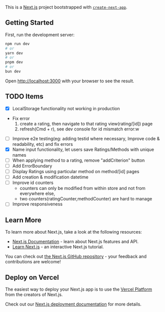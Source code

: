This is a [Next.js](https://nextjs.org) project bootstrapped with [`create-next-app`](https://nextjs.org/docs/pages/api-reference/create-next-app).

## Getting Started

First, run the development server:

```bash
npm run dev
# or
yarn dev
# or
pnpm dev
# or
bun dev
```

Open [http://localhost:3000](http://localhost:3000) with your browser to see the result.

## TODO Items

- [x] LocalStorage functionality not working in production
- Fix error
  1. create a rating, then navigate to that rating view(rating/[id]) page
  2. refresh(Cmd + r), see dev console for id mismatch error:w
- [ ] Improve e2e testing(eg: adding testid where necessary, Improve code & readability, etc) and fix errors
- [x] Name input functionality, let users save Ratings/Methods with unique names
- [ ] When applying method to a rating, remove "addCriterion" button
- [ ] Add ErrorBoundary
- [ ] Display Ratings using particular method on method/[id] pages
- [ ] Add creation & modification datetime
- [ ] Improve id counters
  - counters can only be modified from within store and not from everywhere else,
  - two counters(ratingCounter,methodCounter) are hard to manage
- [ ] Improve responsiveness

## Learn More

To learn more about Next.js, take a look at the following resources:

- [Next.js Documentation](https://nextjs.org/docs) - learn about Next.js features and API.
- [Learn Next.js](https://nextjs.org/learn-pages-router) - an interactive Next.js tutorial.

You can check out [the Next.js GitHub repository](https://github.com/vercel/next.js) - your feedback and contributions are welcome!

## Deploy on Vercel

The easiest way to deploy your Next.js app is to use the [Vercel Platform](https://vercel.com/new?utm_medium=default-template&filter=next.js&utm_source=create-next-app&utm_campaign=create-next-app-readme) from the creators of Next.js.

Check out our [Next.js deployment documentation](https://nextjs.org/docs/pages/building-your-application/deploying) for more details.
